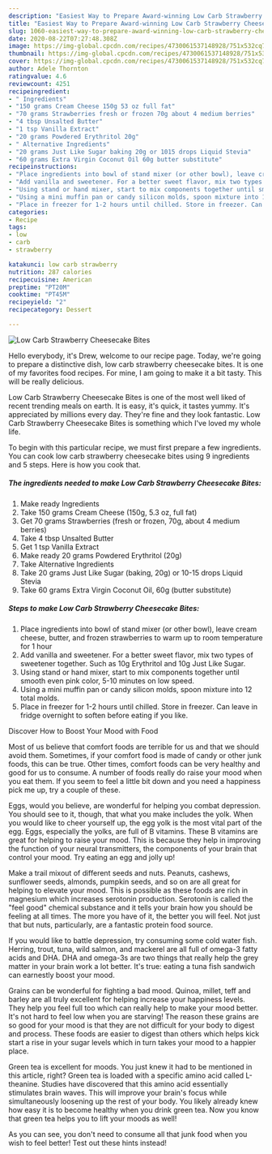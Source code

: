```yaml
---
description: "Easiest Way to Prepare Award-winning Low Carb Strawberry Cheesecake Bites"
title: "Easiest Way to Prepare Award-winning Low Carb Strawberry Cheesecake Bites"
slug: 1060-easiest-way-to-prepare-award-winning-low-carb-strawberry-cheesecake-bites
date: 2020-08-22T07:27:48.308Z
image: https://img-global.cpcdn.com/recipes/4730061537148928/751x532cq70/low-carb-strawberry-cheesecake-bites-recipe-main-photo.jpg
thumbnail: https://img-global.cpcdn.com/recipes/4730061537148928/751x532cq70/low-carb-strawberry-cheesecake-bites-recipe-main-photo.jpg
cover: https://img-global.cpcdn.com/recipes/4730061537148928/751x532cq70/low-carb-strawberry-cheesecake-bites-recipe-main-photo.jpg
author: Adele Thornton
ratingvalue: 4.6
reviewcount: 4251
recipeingredient:
- " Ingredients"
- "150 grams Cream Cheese 150g 53 oz full fat"
- "70 grams Strawberries fresh or frozen 70g about 4 medium berries"
- "4 tbsp Unsalted Butter"
- "1 tsp Vanilla Extract"
- "20 grams Powdered Erythritol 20g"
- " Alternative Ingredients"
- "20 grams Just Like Sugar baking 20g or 1015 drops Liquid Stevia"
- "60 grams Extra Virgin Coconut Oil 60g butter substitute"
recipeinstructions:
- "Place ingredients into bowl of stand mixer (or other bowl), leave cream cheese, butter, and frozen strawberries to warm up to room temperature for 1 hour"
- "Add vanilla and sweetener. For a better sweet flavor, mix two types of sweetener together. Such as 10g Erythritol and 10g Just Like Sugar."
- "Using stand or hand mixer, start to mix components together until smooth even pink color, 5-10 minutes on low speed."
- "Using a mini muffin pan or candy silicon molds, spoon mixture into 12 total molds."
- "Place in freezer for 1-2 hours until chilled. Store in freezer. Can leave in fridge overnight to soften before eating if you like."
categories:
- Recipe
tags:
- low
- carb
- strawberry

katakunci: low carb strawberry 
nutrition: 287 calories
recipecuisine: American
preptime: "PT20M"
cooktime: "PT45M"
recipeyield: "2"
recipecategory: Dessert

---
```



![Low Carb Strawberry Cheesecake Bites](https://img-global.cpcdn.com/recipes/4730061537148928/751x532cq70/low-carb-strawberry-cheesecake-bites-recipe-main-photo.jpg)

Hello everybody, it's Drew, welcome to our recipe page. Today, we're going to prepare a distinctive dish, low carb strawberry cheesecake bites. It is one of my favorites food recipes. For mine, I am going to make it a bit tasty. This will be really delicious.

Low Carb Strawberry Cheesecake Bites is one of the most well liked of recent trending meals on earth. It is easy, it's quick, it tastes yummy. It's appreciated by millions every day. They're fine and they look fantastic. Low Carb Strawberry Cheesecake Bites is something which I've loved my whole life.




To begin with this particular recipe, we must first prepare a few ingredients. You can cook low carb strawberry cheesecake bites using 9 ingredients and 5 steps. Here is how you cook that.

<!--inarticleads1-->

##### The ingredients needed to make Low Carb Strawberry Cheesecake Bites:

1. Make ready  Ingredients
1. Take 150 grams Cream Cheese (150g, 5.3 oz, full fat)
1. Get 70 grams Strawberries (fresh or frozen, 70g, about 4 medium berries)
1. Take 4 tbsp Unsalted Butter
1. Get 1 tsp Vanilla Extract
1. Make ready 20 grams Powdered Erythritol (20g)
1. Take  Alternative Ingredients
1. Take 20 grams Just Like Sugar (baking, 20g) or 10-15 drops Liquid Stevia
1. Take 60 grams Extra Virgin Coconut Oil, 60g (butter substitute)




<!--inarticleads2-->

##### Steps to make Low Carb Strawberry Cheesecake Bites:

1. Place ingredients into bowl of stand mixer (or other bowl), leave cream cheese, butter, and frozen strawberries to warm up to room temperature for 1 hour
1. Add vanilla and sweetener. For a better sweet flavor, mix two types of sweetener together. Such as 10g Erythritol and 10g Just Like Sugar.
1. Using stand or hand mixer, start to mix components together until smooth even pink color, 5-10 minutes on low speed.
1. Using a mini muffin pan or candy silicon molds, spoon mixture into 12 total molds.
1. Place in freezer for 1-2 hours until chilled. Store in freezer. Can leave in fridge overnight to soften before eating if you like.




Discover How to Boost Your Mood with Food


Most of us believe that comfort foods are terrible for us and that we should avoid them. Sometimes, if your comfort food is made of candy or other junk foods, this can be true. Other times, comfort foods can be very healthy and good for us to consume. A number of foods really do raise your mood when you eat them. If you seem to feel a little bit down and you need a happiness pick me up, try a couple of these.

Eggs, would you believe, are wonderful for helping you combat depression. You should see to it, though, that what you make includes the yolk. When you would like to cheer yourself up, the egg yolk is the most vital part of the egg. Eggs, especially the yolks, are full of B vitamins. These B vitamins are great for helping to raise your mood. This is because they help in improving the function of your neural transmitters, the components of your brain that control your mood. Try eating an egg and jolly up!

Make a trail mixout of different seeds and nuts. Peanuts, cashews, sunflower seeds, almonds, pumpkin seeds, and so on are all great for helping to elevate your mood. This is possible as these foods are rich in magnesium which increases serotonin production. Serotonin is called the "feel good" chemical substance and it tells your brain how you should be feeling at all times. The more you have of it, the better you will feel. Not just that but nuts, particularly, are a fantastic protein food source.

If you would like to battle depression, try consuming some cold water fish. Herring, trout, tuna, wild salmon, and mackerel are all full of omega-3 fatty acids and DHA. DHA and omega-3s are two things that really help the grey matter in your brain work a lot better. It's true: eating a tuna fish sandwich can earnestly boost your mood. 

Grains can be wonderful for fighting a bad mood. Quinoa, millet, teff and barley are all truly excellent for helping increase your happiness levels. They help you feel full too which can really help to make your mood better. It's not hard to feel low when you are starving! The reason these grains are so good for your mood is that they are not difficult for your body to digest and process. These foods are easier to digest than others which helps kick start a rise in your sugar levels which in turn takes your mood to a happier place.

Green tea is excellent for moods. You just knew it had to be mentioned in this article, right? Green tea is loaded with a specific amino acid called L-theanine. Studies have discovered that this amino acid essentially stimulates brain waves. This will improve your brain's focus while simultaneously loosening up the rest of your body. You likely already knew how easy it is to become healthy when you drink green tea. Now you know that green tea helps you to lift your moods as well!

As you can see, you don't need to consume all that junk food when you wish to feel better! Test out  these hints  instead!


